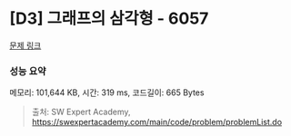 # [D3] 그래프의 삼각형 - 6057 

[문제 링크](https://swexpertacademy.com/main/code/problem/problemDetail.do?contestProbId=AWbHcWd6AFcDFAV0) 

### 성능 요약

메모리: 101,644 KB, 시간: 319 ms, 코드길이: 665 Bytes



> 출처: SW Expert Academy, https://swexpertacademy.com/main/code/problem/problemList.do